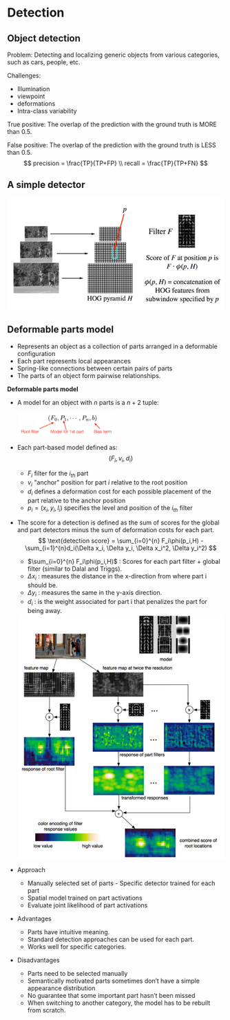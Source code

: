 # Detection

## Object detection

Problem: Detecting and localizing generic objects from various categories, such as cars, people, etc.

Challenges:

* Illumination
* viewpoint
* deformations
* Intra-class variability

True positive: The overlap of the prediction with the ground truth is MORE than 0.5.

False positive: The overlap of the prediction with the ground truth is LESS than 0.5.
$$
precision = \frac{TP}{TP+FP} \\
recall = \frac{TP}{TP+FN}
$$

## A simple detector

<img src="ch8.assets/image-20210111113332750.png" alt="image-20210111113332750" style="zoom:80%;" />

## Deformable parts model

* Represents an object as a collection of parts arranged in a deformable
  configuration
* Each part represents local appearances
* Spring-like connections between certain pairs of parts
* The parts of an object form pairwise relationships.

**Deformable parts model**

* A model for an object with $n$ parts is a $n+2$ tuple:

  <img src="ch8.assets/image-20210111113525487.png" alt="image-20210111113525487" style="zoom:50%;" />

* Each part-based model defined as:
  $$
  (F_i,v_i,d_i)
  $$

  * $F_i$ filter for the $i_{th}$ part
  * $v_i$ "anchor" position for part $i$ relative to the root position
  * $d_i$ defines a deformation cost for each possible placement of the part relative to the anchor position
  * $p_i=(x_i,y_i,l_i)$ specifies the level and position of the $i_{th}$ filter

* The score for a detection is defined as the sum of scores for the global and part detectors minus the sum of deformation costs for each part.
  $$
  \text{detection score} = \sum_{i=0}^{n} F_i\phi(p_i,H) - \sum_{i=1}^{n}d_i(\Delta x_i, \Delta y_i, \Delta x_i^2, \Delta y_i^2)
  $$
  * $\sum_{i=0}^{n} F_i\phi(p_i,H)$ : Scores for each part filter + global filter (similar to Dalal and Triggs).
  * $\Delta x_i$ : measures the distance in the x-direction from where part i should be.
  * $\Delta y_i$ : measures the same in the y-axis direction.
  * $d_i$ : is the weight associated for part i that penalizes the part for being away.

  <img src="ch8.assets/image-20210111114441736.png" alt="image-20210111114441736" style="zoom:80%;" />

* Approach
  * Manually selected set of parts - Specific detector trained for each part
  * Spatial model trained on part activations
  * Evaluate joint likelihood of part activations
* Advantages
  * Parts have intuitive meaning.
  * Standard detection approaches can be used for each part.
  * Works well for specific categories.
* Disadvantages
  * Parts need to be selected manually
  * Semantically motivated parts sometimes don’t have a simple appearance distribution
  * No guarantee that some important part hasn’t been missed
  * When switching to another category, the model has to be rebuilt from scratch.